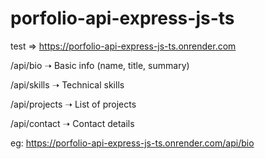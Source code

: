 # porfolio-api-express-js-ts

test => https://porfolio-api-express-js-ts.onrender.com


/api/bio
➝ Basic info (name, title, summary)

/api/skills
➝ Technical skills

/api/projects
➝ List of projects

/api/contact
➝ Contact details

eg: https://porfolio-api-express-js-ts.onrender.com/api/bio

